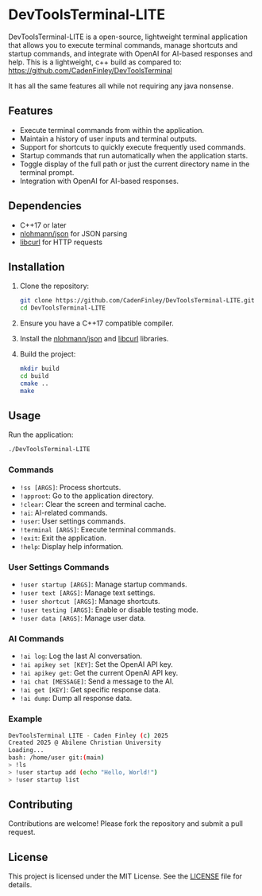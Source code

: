 # DevToolsTerminal-LITE

DevToolsTerminal-LITE is a open-source, lightweight terminal application that allows you to execute terminal commands, manage shortcuts and startup commands, and integrate with OpenAI for AI-based responses and help. This is a lightweight, c++ build as compared to: https://github.com/CadenFinley/DevToolsTerminal

It has all the same features all while not requiring any java nonsense.

## Features

- Execute terminal commands from within the application.
- Maintain a history of user inputs and terminal outputs.
- Support for shortcuts to quickly execute frequently used commands.
- Startup commands that run automatically when the application starts.
- Toggle display of the full path or just the current directory name in the terminal prompt.
- Integration with OpenAI for AI-based responses.

## Dependencies

- C++17 or later
- [nlohmann/json](https://github.com/nlohmann/json) for JSON parsing
- [libcurl](https://curl.se/libcurl/) for HTTP requests

## Installation

1. Clone the repository:
    ```sh
    git clone https://github.com/CadenFinley/DevToolsTerminal-LITE.git
    cd DevToolsTerminal-LITE
    ```

2. Ensure you have a C++17 compatible compiler.

3. Install the [nlohmann/json](https://github.com/nlohmann/json) and [libcurl](https://curl.se/libcurl/) libraries.

4. Build the project:
    ```sh
    mkdir build
    cd build
    cmake ..
    make
    ```

## Usage

Run the application:
```sh
./DevToolsTerminal-LITE
```

### Commands

- `!ss [ARGS]`: Process shortcuts.
- `!approot`: Go to the application directory.
- `!clear`: Clear the screen and terminal cache.
- `!ai`: AI-related commands.
- `!user`: User settings commands.
- `!terminal [ARGS]`: Execute terminal commands.
- `!exit`: Exit the application.
- `!help`: Display help information.

### User Settings Commands

- `!user startup [ARGS]`: Manage startup commands.
- `!user text [ARGS]`: Manage text settings.
- `!user shortcut [ARGS]`: Manage shortcuts.
- `!user testing [ARGS]`: Enable or disable testing mode.
- `!user data [ARGS]`: Manage user data.

### AI Commands

- `!ai log`: Log the last AI conversation.
- `!ai apikey set [KEY]`: Set the OpenAI API key.
- `!ai apikey get`: Get the current OpenAI API key.
- `!ai chat [MESSAGE]`: Send a message to the AI.
- `!ai get [KEY]`: Get specific response data.
- `!ai dump`: Dump all response data.

### Example

```sh
DevToolsTerminal LITE - Caden Finley (c) 2025
Created 2025 @ Abilene Christian University
Loading...
bash: /home/user git:(main)
> !ls
> !user startup add (echo "Hello, World!")
> !user startup list
```

## Contributing

Contributions are welcome! Please fork the repository and submit a pull request.

## License

This project is licensed under the MIT License. See the [LICENSE](LICENSE) file for details.
